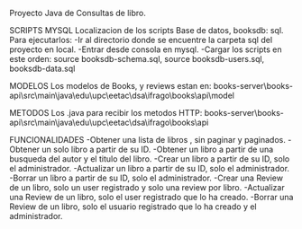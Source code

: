 Proyecto Java de Consultas de libro.

SCRIPTS MYSQL
Localizacion de los scripts Base de datos, booksdb: sql.
Para ejecutarlos:
    -Ir al directorio donde se encuentre la carpeta sql del proyecto en local.
    -Entrar desde consola en mysql.
    -Cargar los scripts en este orden: source booksdb-schema.sql, source booksdb-users.sql, booksdb-data.sql

MODELOS
Los modelos de Books, y reviews estan en: books-server\books-api\src\main\java\edu\upc\eetac\dsa\ifrago\books\api\model

METODOS
Los .java para recibir los metodos HTTP: books-server\books-api\src\main\java\edu\upc\eetac\dsa\ifrago\books\api

FUNCIONALIDADES
-Obtener una lista de libros , sin paginar y paginados.
-Obtener un solo libro a partir de su ID.
-Obtener un libro a partir de una busqueda del autor y el titulo del libro.
-Crear un libro a partir de su ID, solo el administrador.
-Actualizar un libro a partir de su ID, solo el administrador.
-Borrar un libro a partir de su ID, solo el administrador.
-Crear una Review de un libro, solo un user registrado y solo una review por libro.
-Actualizar una Review de un libro, solo el user registrado que lo ha creado.
-Borrar una Review de un libro, solo el usuario registrado que lo ha creado y el administrador.
